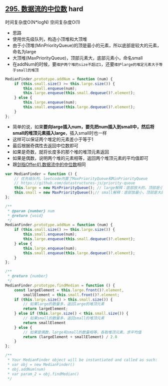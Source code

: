## [295. 数据流的中位数](https://leetcode.cn/problems/find-median-from-data-stream/) <Badge type="error">hard</Badge>

时间复杂度O(N\*logN)
空间复杂度O(1)

- 思路
- 使用优先级队列，构造小顶堆和大顶堆
- 由于小顶堆(MinPriorityQueue)的顶是最小的元素，所以底部是较大的元素，命名为large
- 大顶堆(MaxPriorityQueue)，顶部元素大，底部元素小，命名small
- 在addNum的时候，要`维护两个堆的size不超过1`，还要`维护large的堆定元素大于等于small的堆顶`
```js
MedianFinder.prototype.addNum = function (num) {
    if (this.small.size() >= this.large.size()) {
        this.small.enqueue(num);
        this.large.enqueue(this.small.dequeue()?.element);
    } else {
        this.large.enqueue(num);
        this.small.enqueue(this.large.dequeue()?.element);
    }
};
```
- 简单的说，如果**要向large插入num，要先把num插入到small中，然后将small的堆顶元素插入large**，插入small时也一样
- 这样可以保证两个堆定的元素差小于等于1
- 最后根据奇偶性去返回中位数即可
- 如果是奇数，就将长度多的那个堆的堆顶元素返回
- 如果是偶数，说明两个堆的元素相等，返回两个堆顶元素的平均值即可
- 跟[剑指Offer41.数据流中的中位数](/js-logs/sword-point-offer#剑指-offer-41-数据流中的中位数)相同

```js
var MedianFinder = function () {
    // 优先级队列，leetcode内置了MaxPriorityQueue和MinPriorityQueue
    // https://github.com/datastructures-js/priority-queue
    this.large = new MinPriorityQueue(); // large解释：底部放大的，顶部是小的，说一使用小顶堆
    this.small = new MaxPriorityQueue();// small解释：底部放最小，顶部是大的，所以使用大顶堆
};

/**
 * @param {number} num
 * @return {void}
 */
MedianFinder.prototype.addNum = function (num) {
    if (this.small.size() >= this.large.size()) {
        this.small.enqueue(num);
        this.large.enqueue(this.small.dequeue()?.element);
    } else {
        this.large.enqueue(num);
        this.small.enqueue(this.large.dequeue()?.element);
    }
};

/**
 * @return {number}
 */
MedianFinder.prototype.findMedian = function () {
    const largeElement = this.large.front()?.element,
        smallElement = this.small.front()?.element;
    if (this.large.size() > this.small.size()) {
        // 如果large的数量多，返回large的堆顶元素
        return largeElement;
    } else if (this.large.size() < this.small.size()) {
        // 如果small的数量多，返回small的堆顶元素
        return smallElement
    } else {
        // 如果是偶数，large和small的数量相等，各取堆顶元素，求平均值
        return (largeElement + smallElement) / 2.0
    }
};

/**
 * Your MedianFinder object will be instantiated and called as such:
 * var obj = new MedianFinder()
 * obj.addNum(num)
 * var param_2 = obj.findMedian()
 */
```
